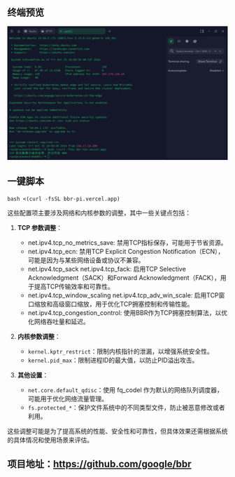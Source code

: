 ## 终端预览

![preview](image.png)

## 一键脚本
```
bash <(curl -fsSL bbr-pi.vercel.app)
```

这些配置项主要涉及网络和内核参数的调整，其中一些关键点包括：

1. **TCP 参数调整**：
   - net.ipv4.tcp_no_metrics_save: 禁用TCP指标保存，可能用于节省资源。
   - net.ipv4.tcp_ecn: 禁用TCP Explicit Congestion Notification（ECN），可能是因为与某些网络设备或协议不兼容。
   - net.ipv4.tcp_sack net.ipv4.tcp_fack: 启用TCP Selective Acknowledgment（SACK）和Forward Acknowledgment（FACK），用于提高TCP传输效率和可靠性。
   - net.ipv4.tcp_window_scaling net.ipv4.tcp_adv_win_scale: 启用TCP窗口缩放和高级窗口缩放，用于优化TCP拥塞控制和传输性能。
   - net.ipv4.tcp_congestion_control: 使用BBR作为TCP拥塞控制算法，以优化网络吞吐量和延迟。

2. **内核参数调整**：
   - `kernel.kptr_restrict`：限制内核指针的泄漏，以增强系统安全性。
   - `kernel.pid_max`：限制进程ID的最大值，以防止PID溢出攻击。

3. **其他设置**：
   - `net.core.default_qdisc`：使用 fq_codel 作为默认的网络队列调度器，可能用于优化网络流量管理。
   - `fs.protected_*`：保护文件系统中的不同类型文件，防止被恶意修改或者利用。

这些调整可能是为了提高系统的性能、安全性和可靠性，但具体效果还需根据系统的具体情况和使用场景来评估。


## 项目地址：https://github.com/google/bbr
